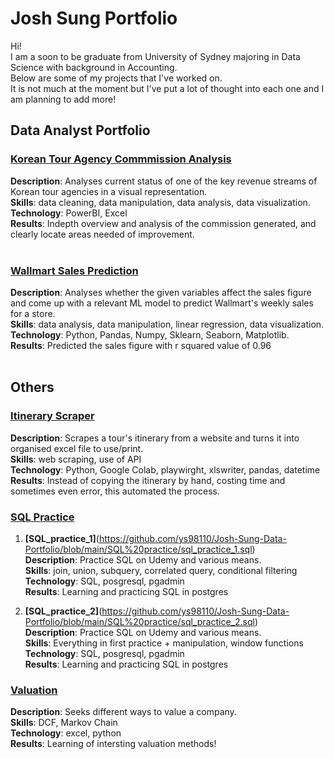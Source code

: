 # Josh Sung Portfolio

Hi! <br>
I am a soon to be graduate from University of Sydney majoring in Data Science with background in Accounting.<br>
Below are some of my projects that I've worked on. <br>
It is not much at the moment but I've put a lot of thought into each one and I am planning to add more!<br>

## Data Analyst Portfolio

### [Korean Tour Agency Commmission Analysis](https://github.com/ys98110/Korean-tour-agency-powerBI)

**Description**:  Analyses current status of one of the key revenue streams of Korean tour agencies in a visual representation. <br>
**Skills**: data cleaning, data manipulation, data analysis, data visualization.<br>
**Technology**: PowerBI, Excel <br>
**Results**: Indepth overview and analysis of the commission generated, and clearly locate areas needed of improvement.<br>
<br>

### [Wallmart Sales Prediction](https://github.com/ys98110/wallmart_sales_pred)

**Description**:  Analyses whether the given variables affect the sales figure and come up with a relevant ML model to predict Wallmart's weekly sales for a store. <br>
**Skills**: data analysis, data manipulation, linear regression, data visualization. <br>
**Technology**: Python, Pandas, Numpy, Sklearn, Seaborn, Matplotlib. <br>
**Results**: Predicted the sales figure with r squared value of 0.96 <br>
<br>
## Others

### [Itinerary Scraper](https://github.com/ys98110/tour_itinerary_scraper_hthoju)
**Description**:  Scrapes a tour's itinerary from a website and turns it into organised excel file to use/print. <br>
**Skills**: web scraping, use of API<br>
**Technology**: Python, Google Colab, playwirght, xlswriter, pandas, datetime <br>
**Results**: Instead of copying the itinerary by hand, costing time and sometimes even error, this automated the process. <br>

### [SQL Practice](https://github.com/ys98110/Josh-Sung-Data-Portfolio/tree/main/SQL%20practice)
1. **[SQL_practice_1]**(https://github.com/ys98110/Josh-Sung-Data-Portfolio/blob/main/SQL%20practice/sql_practice_1.sql) <br>
**Description**:  Practice SQL on Udemy and various means. <br>
**Skills**: join, union, subquery, correlated query, conditional filtering <br>
**Technology**: SQL, posgresql, pgadmin <br>
**Results**: Learning and practicing SQL in postgres <br>

2. **[SQL_practice_2]**(https://github.com/ys98110/Josh-Sung-Data-Portfolio/blob/main/SQL%20practice/sql_practice_2.sql) <br>
**Description**:  Practice SQL on Udemy and various means. <br>
**Skills**: Everything in first practice + manipulation, window functions <br>
**Technology**: SQL, posgresql, pgadmin <br>
**Results**: Learning and practicing SQL in postgres <br>


### [Valuation](https://github.com/ys98110/valuation)
**Description**: Seeks different ways to value a company. <br>
**Skills**: DCF, Markov Chain<br>
**Technology**: excel, python <br>
**Results**: Learning of intersting valuation methods! <br>
